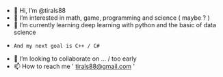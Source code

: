 - 👋 Hi, I’m @tirals88
- 👀 I’m interested in math, game, programming and science ( maybe ? )
- 🌱 I’m currently learning deep learning with python and the basic of data science
-     And my next goal is C++ / C#
- 💞️ I’m looking to collaborate on ... / too early
- 📫 How to reach me ' tirals88@gmail.com ' 
